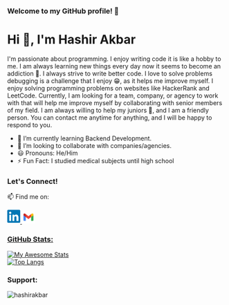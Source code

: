 ### Welcome to my GitHub profile! 🚀

# Hi 👋, I'm Hashir Akbar

I'm passionate about programming. I enjoy writing code it is like a hobby to me. I am always learning new things every day now it seems to become an addiction 👀. I always strive to write better code. I love to solve problems debugging is a challenge that I enjoy 😁, as it helps me improve myself. I enjoy solving programming problems on websites like HackerRank and LeetCode. Currently, I am looking for a team, company, or agency to work with that will help me improve myself by collaborating with senior members of my field. I am always willing to help my juniors 🤝, and I am a friendly person. You can contact me anytime for anything, and I will be happy to respond to you.

- 🌱 I’m currently learning Backend Development.
- 💼 I’m looking to collaborate with companies/agencies.
- 😃 Pronouns: He/Him
- ⚡ Fun Fact: I studied medical subjects until high school

### Let's Connect!

📫 Find me on:

<a href="https://www.linkedin.com/in/dev-hashir-akbar/">
<img  src="https://raw.githubusercontent.com/Hashir-Akbar/Hashir-Akbar/main/images/linkedin.svg" alt="icon | LinkedIn" width="30px"/>
</a>
<a href='mailto:hashirbusinessinfo@gmail.com'>
<img  src="https://raw.githubusercontent.com/Hashir-Akbar/Hashir-Akbar/main/images/gmail.svg" alt="icon | LinkedIn" width="30px"/>

### GitHub Stats:

![My Awesome Stats](https://awesome-github-stats.azurewebsites.net/user-stats/Hashir-Akbar?cardType=octocat&theme=midnight-purple&preferLogin=false&Border=4140DD)
<br/>
[![Top Langs](https://github-readme-stats.vercel.app/api/top-langs/?username=Hashir-Akbar&layout=compact&theme=midnight-purple)](https://github.com/Hashir-Akbar)

<h3 align="left">Support:</h3>
<p><a href="https://www.buymeacoffee.com/hashirakbar"> <img align="left" src="https://cdn.buymeacoffee.com/buttons/v2/default-yellow.png" height="50" width="180" alt="hashirakbar" /></a></p><br><br>
